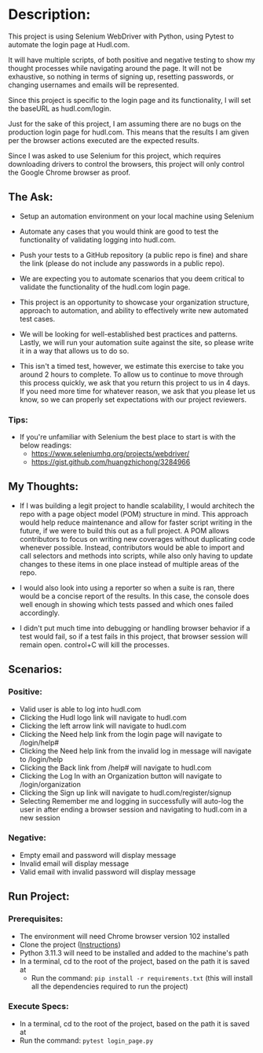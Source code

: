# Description:

This project is using Selenium WebDriver with Python, using Pytest to automate the login page at Hudl.com. 

It will have multiple scripts, of both positive and negative testing to show my thought processes while navigating around the page. It will not be exhaustive, so nothing in terms of signing up, resetting passwords, or changing usernames and emails will be represented.

Since this project is specific to the login page and its functionality, I will set the baseURL as hudl.com/login.

Just for the sake of this project, I am assuming there are no bugs on the production login page for hudl.com. This means that the results I am given per the browser actions executed are the expected results. 

Since I was asked to use Selenium for this project, which requires downloading drivers to control the browsers, this project will only control the Google Chrome browser as proof. 

## The Ask:
- Setup an automation environment on your local machine using Selenium

- Automate any cases that you would think are good to test the functionality of validating logging into hudl.com.

- Push your tests to a GitHub repository (a public repo is fine) and share the link (please do not include any passwords in a public repo).

- We are expecting you to automate scenarios that you deem critical to validate the functionality of the hudl.com login page. 

- This project is an opportunity to showcase your organization structure, approach to automation, and ability to effectively write new automated test cases.
 
- We will be looking for well-established best practices and patterns. Lastly, we will run your automation suite against the site, so please write it in a way that allows us to do so.
 
- This isn't a timed test, however, we estimate this exercise to take you around 2 hours to complete. To allow us to continue to move through this process quickly, we ask that you return this project to us in 4 days. If you need more time for whatever reason, we ask that you please let us know, so we can properly set expectations with our project reviewers.

### Tips:
- If you're unfamiliar with Selenium the best place to start is with the below readings:
    - https://www.seleniumhq.org/projects/webdriver/
    - https://gist.github.com/huangzhichong/3284966 

## My Thoughts:

- If I was building a legit project to handle scalability, I would architech the repo with a page object model (POM) structure in mind. This approach would help reduce maintenance and allow for faster script writing in the future, if we were to build this out as a full project. A POM allows contributors to focus on writing new coverages without duplicating code whenever possible. Instead, contributors would be able to import and call selectors and methods into scripts, while also only having to update changes to these items in one place instead of multiple areas of the repo.

- I would also look into using a reporter so when a suite is ran, there would be a concise report of the results. In this case, the console does well enough in showing which tests passed and which ones failed accordingly.

- I didn't put much time into debugging or handling browser behavior if a test would fail, so if a test fails in this project, that browser session will remain open. control+C will kill the processes.

## Scenarios:

### Positive:
- Valid user is able to log into hudl.com
- Clicking the Hudl logo link will navigate to hudl.com
- Clicking the left arrow link will navigate to hudl.com
- Clicking the Need help link from the login page will navigate to /login/help#
- Clicking the Need help link from the invalid log in message will navigate to /login/help
- Clicking the Back link from /help# will navigate to hudl.com
- Clicking the Log In with an Organization button will navigate to /login/organization
- Clicking the Sign up link will navigate to hudl.com/register/signup
- Selecting Remember me and logging in successfully will auto-log the user in after ending a browser session and navigating to hudl.com in a new session

### Negative:
- Empty email and password will display message
- Invalid email will display message
- Valid email with invalid password will display message

## Run Project:

### Prerequisites:
- The environment will need Chrome browser version 102 installed
- Clone the project ([Instructions]([Clone](https://docs.github.com/en/repositories/creating-and-managing-repositories/cloning-a-repository)))
- Python 3.11.3 will need to be installed and added to the machine's path
- In a terminal, cd to the root of the project, based on the path it is saved at
    - Run the command: `pip install -r requirements.txt` (this will install all the dependencies required to run the project)

### Execute Specs:
- In a terminal, cd to the root of the project, based on the path it is saved at
- Run the command: `pytest login_page.py`